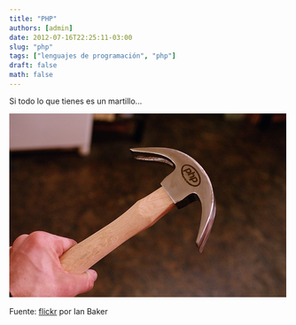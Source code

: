 ```yaml
---
title: "PHP"
authors: [admin]
date: 2012-07-16T22:25:11-03:00
slug: "php"
tags: ["lenguajes de programación", "php"]
draft: false
math: false
---
```


Si todo lo que tienes es un martillo\...

![](martillo.jpg)

Fuente:
[flickr](http://www.flickr.com/photos/raindrift/7095238893/in/set-72157629492908038/) por
Ian Baker
